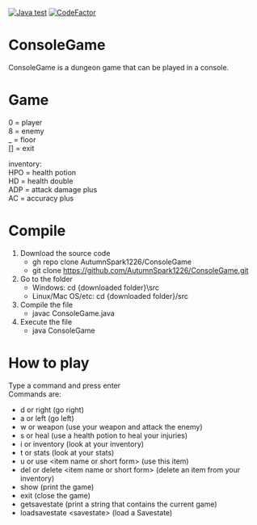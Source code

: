 [![Java test](https://github.com/AutumnSpark1226/ConsoleGame/actions/workflows/java.yml/badge.svg)](https://github.com/AutumnSpark1226/ConsoleGame/actions/workflows/java.yml)
[![CodeFactor](https://www.codefactor.io/repository/github/autumnspark1226/consolegame/badge)](https://www.codefactor.io/repository/github/autumnspark1226/consolegame)
# ConsoleGame
ConsoleGame is a dungeon game that can be played in a console.
# Game

0   = player  
8   = enemy  
_   = floor  
\[] = exit  

inventory:  
HPO  = health potion  
HD   = health double  
ADP  = attack damage plus  
AC   = accuracy plus
# Compile  
1. Download the source code  
   - gh repo clone AutumnSpark1226/ConsoleGame  
   - git clone https://github.com/AutumnSpark1226/ConsoleGame.git   
2. Go to the folder
   - Windows: cd {downloaded folder}\\src  
   - Linux/Mac OS/etc: cd {downloaded folder}/src  
3. Compile the file
   - javac ConsoleGame.java  
4. Execute the file  
   - java ConsoleGame

# How to play
Type a command and press enter  
Commands are:  
- d or right (go right)
- a or left (go left)
- w or weapon (use your weapon and attack the enemy)
- s or heal (use a health potion to heal your injuries)
- i or inventory (look at your inventory)
- t or stats (look at your stats)
- u or use \<item name or short form> (use this item)
- del or delete \<item name or short form> (delete an item from your inventory)
- show (print the game)
- exit (close the game)
- getsavestate (print a string that contains the current game)
- loadsavestate \<savestate> (load a Savestate)

